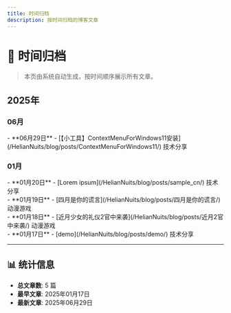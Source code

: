 ```yaml
---
title: 时间归档
description: 按时间归档的博客文章
---
```


# 📅 时间归档

> 本页由系统自动生成，按时间顺序展示所有文章。

<div class="archive-year" markdown>

## 2025年

<div class="archive-month" markdown>

### 06月


<div class="archive-post" markdown>
- **06月29日** - [【小工具】ContextMenuForWindows11安装](/HelianNuits/blog/posts/ContextMenuForWindows11/) <span class="category-tag">技术分享</span>
</div>

</div>
<div class="archive-month" markdown>

### 01月


<div class="archive-post" markdown>
- **01月20日** - [Lorem ipsum](/HelianNuits/blog/posts/sample_cn/) <span class="category-tag">技术分享</span>
</div>

<div class="archive-post" markdown>
- **01月19日** - [四月是你的谎言](/HelianNuits/blog/posts/四月是你的谎言/) <span class="category-tag">动漫游戏</span>
</div>

<div class="archive-post" markdown>
- **01月18日** - [近月少女的礼仪2官中来袭](/HelianNuits/blog/posts/近月2官中来袭/) <span class="category-tag">动漫游戏</span>
</div>

<div class="archive-post" markdown>
- **01月17日** - [demo](/HelianNuits/blog/posts/demo/) <span class="category-tag">技术分享</span>
</div>

</div>

</div>


---

<div class="archive-stats" markdown>

## 📊 统计信息

- **总文章数**: 5 篇
- **最早文章**: 2025年01月17日
- **最新文章**: 2025年06月29日

</div>
